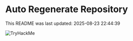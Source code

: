 # Auto Regenerate Repository

This README was last updated: 2025-08-23 22:44:39

 ![TryHackMe](https://tryhackme.com/badge/533634)